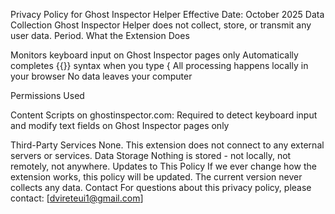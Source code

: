 Privacy Policy for Ghost Inspector Helper
Effective Date: October 2025
Data Collection
Ghost Inspector Helper does not collect, store, or transmit any user data. Period.
What the Extension Does

Monitors keyboard input on Ghost Inspector pages only
Automatically completes {{}} syntax when you type {
All processing happens locally in your browser
No data leaves your computer

Permissions Used

Content Scripts on ghostinspector.com: Required to detect keyboard input and modify text fields on Ghost Inspector pages only

Third-Party Services
None. This extension does not connect to any external servers or services.
Data Storage
Nothing is stored - not locally, not remotely, not anywhere.
Updates to This Policy
If we ever change how the extension works, this policy will be updated. The current version never collects any data.
Contact
For questions about this privacy policy, please contact: [dvireteui1@gmail.com]
